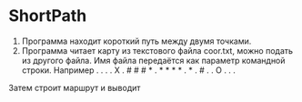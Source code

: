 # ShortPath
1. Программа находит короткий путь между двумя точками.
2. Программа читает карту из текстового файла coor.txt, можно подать из другого файла. 
Имя файла передаётся как параметр командной строки.
Например
.	.	.	. X
.	#	#	#	*
.	*	*	*	*
.	*	.	#	.
.	О	.	.	.

Затем строит маршрут и выводит
